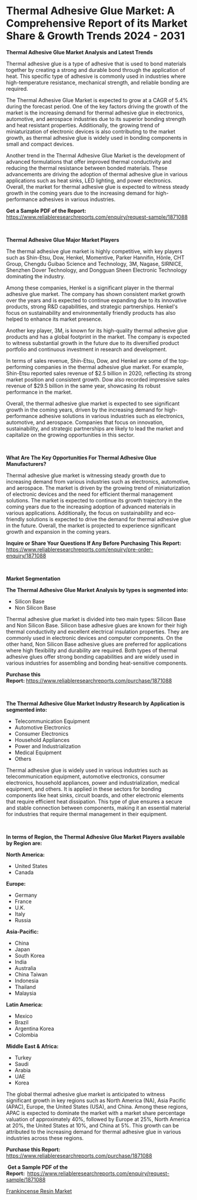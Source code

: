 <p><h1>Thermal Adhesive Glue Market: A Comprehensive Report of its Market Share & Growth Trends 2024 - 2031</h1></p><p><strong>Thermal Adhesive Glue Market Analysis and Latest Trends</strong></p>
<p><p>Thermal adhesive glue is a type of adhesive that is used to bond materials together by creating a strong and durable bond through the application of heat. This specific type of adhesive is commonly used in industries where high-temperature resistance, mechanical strength, and reliable bonding are required.</p><p>The Thermal Adhesive Glue Market is expected to grow at a CAGR of 5.4% during the forecast period. One of the key factors driving the growth of the market is the increasing demand for thermal adhesive glue in electronics, automotive, and aerospace industries due to its superior bonding strength and heat resistant properties. Additionally, the growing trend of miniaturization of electronic devices is also contributing to the market growth, as thermal adhesive glue is widely used in bonding components in small and compact devices.</p><p>Another trend in the Thermal Adhesive Glue Market is the development of advanced formulations that offer improved thermal conductivity and reducing the thermal resistance between bonded materials. These advancements are driving the adoption of thermal adhesive glue in various applications such as heat sinks, LED lighting, and power electronics. Overall, the market for thermal adhesive glue is expected to witness steady growth in the coming years due to the increasing demand for high-performance adhesives in various industries.</p></p>
<p><strong>Get a Sample PDF of the Report:&nbsp;</strong> <a href="https://www.reliableresearchreports.com/enquiry/request-sample/1871088">https://www.reliableresearchreports.com/enquiry/request-sample/1871088</a></p>
<p>&nbsp;</p>
<p><strong>Thermal Adhesive Glue Major Market Players</strong></p>
<p><p>The thermal adhesive glue market is highly competitive, with key players such as Shin-Etsu, Dow, Henkel, Momentive, Parker Hannifin, Hönle, CHT Group, Chengdu Guibao Science and Technology, 3M, Nagase, SIRNICE, Shenzhen Dover Technology, and Dongguan Sheen Electronic Technology dominating the industry.</p><p>Among these companies, Henkel is a significant player in the thermal adhesive glue market. The company has shown consistent market growth over the years and is expected to continue expanding due to its innovative products, strong R&D capabilities, and strategic partnerships. Henkel's focus on sustainability and environmentally friendly products has also helped to enhance its market presence.</p><p>Another key player, 3M, is known for its high-quality thermal adhesive glue products and has a global footprint in the market. The company is expected to witness substantial growth in the future due to its diversified product portfolio and continuous investment in research and development.</p><p>In terms of sales revenue, Shin-Etsu, Dow, and Henkel are some of the top-performing companies in the thermal adhesive glue market. For example, Shin-Etsu reported sales revenue of $2.5 billion in 2020, reflecting its strong market position and consistent growth. Dow also recorded impressive sales revenue of $29.5 billion in the same year, showcasing its robust performance in the market.</p><p>Overall, the thermal adhesive glue market is expected to see significant growth in the coming years, driven by the increasing demand for high-performance adhesive solutions in various industries such as electronics, automotive, and aerospace. Companies that focus on innovation, sustainability, and strategic partnerships are likely to lead the market and capitalize on the growing opportunities in this sector.</p></p>
<p>&nbsp;</p>
<p><strong>What Are The Key Opportunities For Thermal Adhesive Glue Manufacturers?</strong></p>
<p><p>Thermal adhesive glue market is witnessing steady growth due to increasing demand from various industries such as electronics, automotive, and aerospace. The market is driven by the growing trend of miniaturization of electronic devices and the need for efficient thermal management solutions. The market is expected to continue its growth trajectory in the coming years due to the increasing adoption of advanced materials in various applications. Additionally, the focus on sustainability and eco-friendly solutions is expected to drive the demand for thermal adhesive glue in the future. Overall, the market is projected to experience significant growth and expansion in the coming years.</p></p>
<p><strong>Inquire or Share Your Questions If Any Before Purchasing This Report:</strong> <a href="https://www.reliableresearchreports.com/enquiry/pre-order-enquiry/1871088">https://www.reliableresearchreports.com/enquiry/pre-order-enquiry/1871088</a></p>
<p>&nbsp;</p>
<p><strong>Market Segmentation</strong></p>
<p><strong>The Thermal Adhesive Glue Market Analysis by types is segmented into:</strong></p>
<p><ul><li>Silicon Base</li><li>Non Silicon Base</li></ul></p>
<p><p>Thermal adhesive glue market is divided into two main types: Silicon Base and Non Silicon Base. Silicon base adhesive glues are known for their high thermal conductivity and excellent electrical insulation properties. They are commonly used in electronic devices and computer components. On the other hand, Non Silicon Base adhesive glues are preferred for applications where high flexibility and durability are required. Both types of thermal adhesive glues offer strong bonding capabilities and are widely used in various industries for assembling and bonding heat-sensitive components.</p></p>
<p><strong>Purchase this Report:&nbsp;</strong><a href="https://www.reliableresearchreports.com/purchase/1871088">https://www.reliableresearchreports.com/purchase/1871088</a></p>
<p>&nbsp;</p>
<p><strong>The Thermal Adhesive Glue Market Industry Research by Application is segmented into:</strong></p>
<p><ul><li>Telecommunication Equipment</li><li>Automotive Electronics</li><li>Consumer Electronics</li><li>Household Appliances</li><li>Power and Industrialization</li><li>Medical Equipment</li><li>Others</li></ul></p>
<p><p>Thermal adhesive glue is widely used in various industries such as telecommunication equipment, automotive electronics, consumer electronics, household appliances, power and industrialization, medical equipment, and others. It is applied in these sectors for bonding components like heat sinks, circuit boards, and other electronic elements that require efficient heat dissipation. This type of glue ensures a secure and stable connection between components, making it an essential material for industries that require thermal management in their equipment.</p></p>
<p>&nbsp;</p>
<p><strong>In terms of Region, the Thermal Adhesive Glue Market Players available by Region are:</strong></p>
<p>
    <p> <strong> North America: </strong>
        <ul>
            <li>United States</li>
            <li>Canada</li>
        </ul>
        </p> 
    <p> <strong> Europe: </strong>
        <ul>
            <li>Germany</li>
            <li>France</li>
            <li>U.K.</li>
            <li>Italy</li>
            <li>Russia</li>
        </ul>
        </p> 
    <p> <strong> Asia-Pacific: </strong>
        <ul>
            <li>China</li>
            <li>Japan</li>
            <li>South Korea</li>
            <li>India</li>
            <li>Australia</li>
            <li>China Taiwan</li>
            <li>Indonesia</li>
            <li>Thailand</li>
            <li>Malaysia</li>
        </ul>
        </p> 
    <p> <strong> Latin America: </strong>
        <ul>
            <li>Mexico</li>
            <li>Brazil</li>
            <li>Argentina Korea</li>
            <li>Colombia</li>
        </ul>
        </p> 
    <p> <strong> Middle East & Africa: </strong>
        <ul>
            <li>Turkey</li>
            <li>Saudi</li>
            <li>Arabia</li>
            <li>UAE</li>
            <li>Korea</li>
        </ul>
    </p>
    </p>
<p><p>The global thermal adhesive glue market is anticipated to witness significant growth in key regions such as North America (NA), Asia Pacific (APAC), Europe, the United States (USA), and China. Among these regions, APAC is expected to dominate the market with a market share percentage valuation of approximately 40%, followed by Europe at 25%, North America at 20%, the United States at 10%, and China at 5%. This growth can be attributed to the increasing demand for thermal adhesive glue in various industries across these regions.</p></p>
<p><strong>Purchase this Report: </strong><a href="https://www.reliableresearchreports.com/purchase/1871088">https://www.reliableresearchreports.com/purchase/1871088</a></p>
<p>&nbsp;<strong>Get a Sample PDF of the Report:&nbsp;&nbsp;</strong><a href="https://www.reliableresearchreports.com/enquiry/request-sample/1871088">https://www.reliableresearchreports.com/enquiry/request-sample/1871088</a></p>
<p><strong></strong></p>
<p><p><a href="https://meowing-lemming-dd3.notion.site/Frankincense-Resin-Market-Size-Focuses-on-Market-Dynamics-In-Depth-Analysis-and-Future-Projections--a717c2c327e04c1d861cebdc7f056c9d">Frankincense Resin Market</a></p></p>